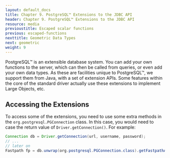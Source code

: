 ```yaml
---
layout: default_docs
title: Chapter 9. PostgreSQL™ Extensions to the JDBC API
header: Chapter 9. PostgreSQL™ Extensions to the JDBC API
resource: media
previoustitle: Escaped scalar functions
previous: escaped-functions
nexttitle: Geometric Data Types
next: geometric
weight: 9
---
```


PostgreSQL™ is an extensible database system. You can add your own functions to
the server, which can then be called from queries, or even add your own data types.
As these are facilities unique to PostgreSQL™, we support them from Java, with a
set of extension APIs. Some features within the core of the standard driver
actually use these extensions to implement Large Objects, etc.

<a name="extensions"></a>
## Accessing the Extensions

To access some of the extensions, you need to use some extra methods in the
`org.postgresql.PGConnection` class. In this case, you would need to case the
return value of `Driver.getConnection()`. For example:

```java
Connection db = Driver.getConnection(url, username, password);
// ...
// later on
Fastpath fp = db.unwrap(org.postgresql.PGConnection.class).getFastpathAPI();
```
